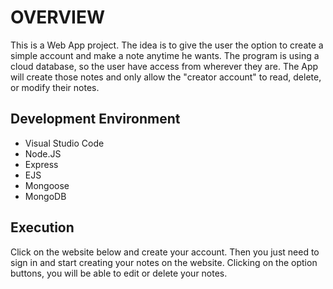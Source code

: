 # OVERVIEW

This is a Web App project. The idea is to give the user the option to create a simple account and make a note anytime he wants. The program is using a cloud database, so the user have access from wherever they are.
The App will create those notes and only allow the "creator account" to read, delete, or modify their notes.

## Development Environment

* Visual Studio Code
* Node.JS
* Express
* EJS
* Mongoose
* MongoDB

## Execution

Click on the website below and create your account. Then you just need to sign in and start creating your notes on the website. Clicking on the option buttons, you will be able to edit or delete your notes.
